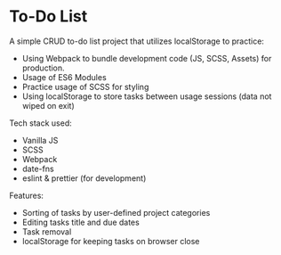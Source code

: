 
# To-Do List

A simple CRUD to-do list project that utilizes localStorage to practice: 
* Using Webpack to bundle development code (JS, SCSS, Assets) for production.
* Usage of ES6 Modules
* Practice usage of SCSS for styling
* Using localStorage to store tasks between usage sessions (data not wiped on exit)


Tech stack used:
* Vanilla JS
* SCSS
* Webpack
* date-fns
* eslint & prettier (for development)

Features:
* Sorting of tasks by user-defined project categories
* Editing tasks title and due dates
* Task removal
* localStorage for keeping tasks on browser close